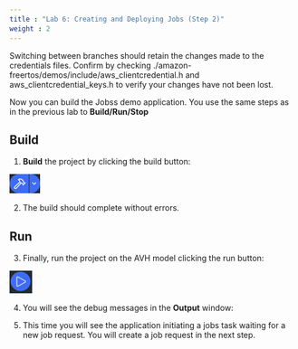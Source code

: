 ```yaml
---
title : "Lab 6: Creating and Deploying Jobs (Step 2)"
weight : 2
---
```


Switching between branches should retain the changes made to the credentials files. Confirm by checking ./amazon-freertos/demos/include/aws_clientcredential.h and aws_clientcredential_keys.h to verify your changes have not been lost.

Now you can build the Jobss demo application. You use the same steps as in the previous lab to **Build/Run/Stop**

## Build

1. **Build** the project by clicking the build button: 

![Build Button](/static/build_button.png)

2. The build should complete without errors. 

## Run

3. Finally, run the project on the AVH model clicking the run button: 

![Run Button](/static/run_button.png)

4. You will see the debug messages in the **Output** window:

5. This time you will see the application initiating a jobs task waiting for a new job request. You will create a job request in the next step.

